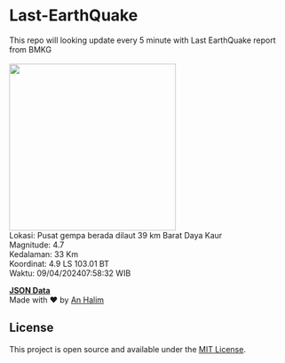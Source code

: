 # Last-EarthQuake
This repo will looking update every 5 minute with Last EarthQuake report from BMKG
<br>
<br>
<img src="https://static.bmkg.go.id/20240409075832.mmi.jpg" width="300"/>
<br>
Lokasi: Pusat gempa berada dilaut 39 km Barat Daya Kaur <br>
Magnitude: 4.7 <br>
Kedalaman: 33 Km <br>
Koordinat: 4.9 LS 103.01 BT <br>
Waktu: 09/04/202407:58:32 WIB <br>

<a href="./data/data.json">**JSON Data**</a>
<br>
Made with ❤️ by <a href="https://github.com/an-halim">An Halim</a>
## License

This project is open source and available under the [MIT License](LICENSE).
